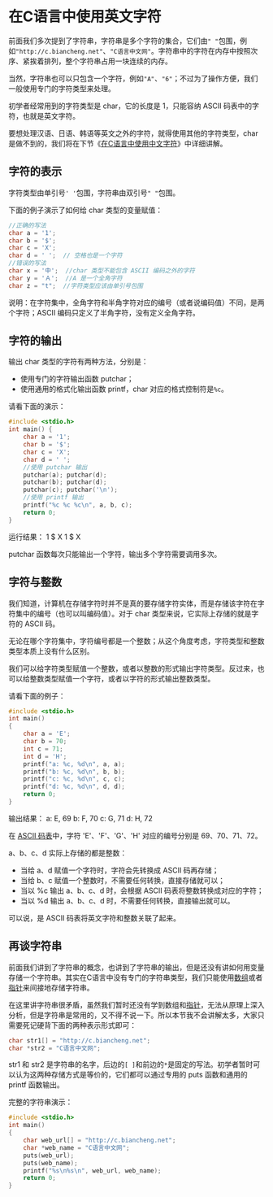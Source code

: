 # 在C语言中使用英文字符

前面我们多次提到了字符串，字符串是多个字符的集合，它们由`" "`包围，例如`"http://c.biancheng.net"`、`"C语言中文网"`。字符串中的字符在内存中按照次序、紧挨着排列，整个字符串占用一块连续的内存。

当然，字符串也可以只包含一个字符，例如`"A"`、`"6"`；不过为了操作方便，我们一般使用专门的字符类型来处理。

初学者经常用到的字符类型是 char，它的长度是 1，只能容纳 ASCII 码表中的字符，也就是英文字符。

要想处理汉语、日语、韩语等英文之外的字符，就得使用其他的字符类型，char 是做不到的，我们将在下节《[在C语言中使用中文字符](http://c.biancheng.net/view/vip_1767.html)》中详细讲解。

## 字符的表示

字符类型由单引号`' '`包围，字符串由双引号`" "`包围。

下面的例子演示了如何给 char 类型的变量赋值：

```c
//正确的写法
char a = '1';
char b = '$';
char c = 'X';
char d = ' ';  // 空格也是一个字符
//错误的写法
char x = '中';  //char 类型不能包含 ASCII 编码之外的字符
char y = 'Ａ';  //A 是一个全角字符
char z = "t";  //字符类型应该由单引号包围
```

说明：在字符集中，全角字符和半角字符对应的编号（或者说编码值）不同，是两个字符；ASCII 编码只定义了半角字符，没有定义全角字符。

## 字符的输出

输出 char 类型的字符有两种方法，分别是：

- 使用专门的字符输出函数 putchar；
- 使用通用的格式化输出函数 printf，char 对应的格式控制符是`%c`。


请看下面的演示：

```c
#include <stdio.h>
int main() {
    char a = '1';
    char b = '$';
    char c = 'X';
    char d = ' ';
    //使用 putchar 输出
    putchar(a); putchar(d);
    putchar(b); putchar(d);
    putchar(c); putchar('\n');
    //使用 printf 输出
    printf("%c %c %c\n", a, b, c);
    return 0;
}
```

运行结果：
1 $ X
1 $ X

putchar 函数每次只能输出一个字符，输出多个字符需要调用多次。

## 字符与整数

我们知道，计算机在存储字符时并不是真的要存储字符实体，而是存储该字符在字符集中的编号（也可以叫编码值）。对于 char 类型来说，它实际上存储的就是字符的 ASCII 码。

无论在哪个字符集中，字符编号都是一个整数；从这个角度考虑，字符类型和整数类型本质上没有什么区别。

我们可以给字符类型赋值一个整数，或者以整数的形式输出字符类型。反过来，也可以给整数类型赋值一个字符，或者以字符的形式输出整数类型。

请看下面的例子：

```c
#include <stdio.h>
int main()
{
    char a = 'E';
    char b = 70;
    int c = 71;
    int d = 'H';
    printf("a: %c, %d\n", a, a);
    printf("b: %c, %d\n", b, b);
    printf("c: %c, %d\n", c, c);
    printf("d: %c, %d\n", d, d);
    return 0;
}
```

输出结果：
a: E, 69
b: F, 70
c: G, 71
d: H, 72

在 [ASCII 码表](http://c.biancheng.net/c/ascii/)中，字符 'E'、'F'、'G'、'H' 对应的编号分别是 69、70、71、72。

a、b、c、d 实际上存储的都是整数：

- 当给 a、d 赋值一个字符时，字符会先转换成 ASCII 码再存储；
- 当给 b、c 赋值一个整数时，不需要任何转换，直接存储就可以；
- 当以 %c 输出 a、b、c、d 时，会根据 ASCII 码表将整数转换成对应的字符；
- 当以 %d 输出 a、b、c、d 时，不需要任何转换，直接输出就可以。


可以说，是 ASCII 码表将英文字符和整数关联了起来。

## 再谈字符串

前面我们讲到了字符串的概念，也讲到了字符串的输出，但是还没有讲如何用变量存储一个字符串。其实在C语言中没有专门的字符串类型，我们只能使用[数组](http://c.biancheng.net/cpp/u/c7/)或者[指针](http://c.biancheng.net/cpp/u/c10/)来间接地存储字符串。

在这里讲字符串很矛盾，虽然我们暂时还没有学到数组和[指针](http://c.biancheng.net/c/80/)，无法从原理上深入分析，但是字符串是常用的，又不得不说一下。所以本节我不会讲解太多，大家只需要死记硬背下面的两种表示形式即可：

```c
char str1[] = "http://c.biancheng.net";
char *str2 = "C语言中文网";
```

str1 和 str2 是字符串的名字，后边的`[ ]`和前边的`*`是固定的写法。初学者暂时可以认为这两种存储方式是等价的，它们都可以通过专用的 puts 函数和通用的 printf 函数输出。

完整的字符串演示：

```c
#include <stdio.h>
int main()
{
    char web_url[] = "http://c.biancheng.net";
    char *web_name = "C语言中文网";
    puts(web_url);
    puts(web_name);
    printf("%s\n%s\n", web_url, web_name);
    return 0;
}
```

